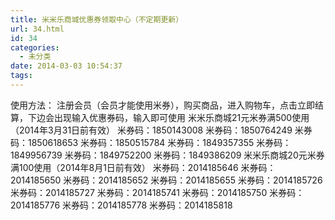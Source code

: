 ```yaml
---
title: 米米乐商城优惠券领取中心（不定期更新）
url: 34.html
id: 34
categories:
  - 未分类
date: 2014-03-03 10:54:37
tags:
---
```


使用方法： 注册会员（会员才能使用米券），购买商品，进入购物车，点击立即结算，下边会出现输入优惠券码，输入即可使用 米米乐商城21元米券满500使用（2014年3月31日前有效） 米券码：1850143008 米券码：1850764249 米券码：1850618653 米券码：1850515784 米券码：1849357355 米券码：1849956739 米券码：1849752200 米券码：1849386209 米米乐商城20元米券满100使用（2014年8月1日前有效） 米券码：2014185646 米券码：2014185650 米券码：2014185652 米券码：2014185655 米券码：2014185726 米券码：2014185727 米券码：2014185741 米券码：2014185750 米券码：2014185776 米券码：2014185778 米券码：2014185818